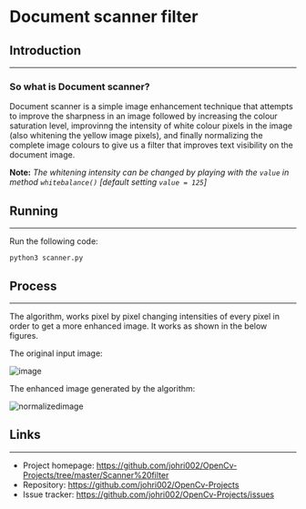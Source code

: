 # Document scanner filter


## Introduction
---

### So what is Document scanner? 
Document scanner is a simple image enhancement technique that attempts to improve the sharpness in an image followed by 
increasing the colour saturation level, improvinng the intensity of white colour pixels in the image (also whitening the yellow image pixels), 
and finally normalizing the complete image colours to give us a filter that improves text visibility on the document image.

**Note:** *The whitening intensity can be changed by playing with the `value` in method `whitebalance()` [default setting `value = 125`]*

## Running
---

Run the following code:
```shell
python3 scanner.py
```

## Process
---

The algorithm, works pixel by pixel changing intensities of every pixel in order to get a more enhanced image. It works as shown in the below figures.

The original input image:

![image](https://user-images.githubusercontent.com/30645315/49373114-e358da80-f722-11e8-9b43-c4c63fff4431.jpg)


The enhanced image generated by the algorithm:

![normalizedimage](https://user-images.githubusercontent.com/30645315/49372820-ddaec500-f721-11e8-8fc9-51ff329da3b6.jpg)


## Links
---

- Project homepage: https://github.com/johri002/OpenCv-Projects/tree/master/Scanner%20filter
- Repository: https://github.com/johri002/OpenCv-Projects
- Issue tracker: https://github.com/johri002/OpenCv-Projects/issues
